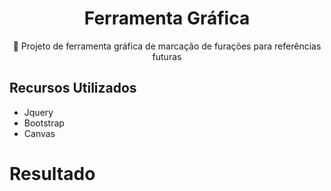 <H1 align="center">Ferramenta Gráfica</H1>
<p align="center">🚀 Projeto de ferramenta gráfica de marcação de furações para referências futuras</p>



## Recursos Utilizados

* Jquery
* Bootstrap
* Canvas


# Resultado

<img src="![image](https://github.com/lucasmargui/Javascript_Projeto_FerramentaGrafica/assets/157809964/a0637149-131f-428f-bcd5-2e5e679aa8a7)
" alt="">
